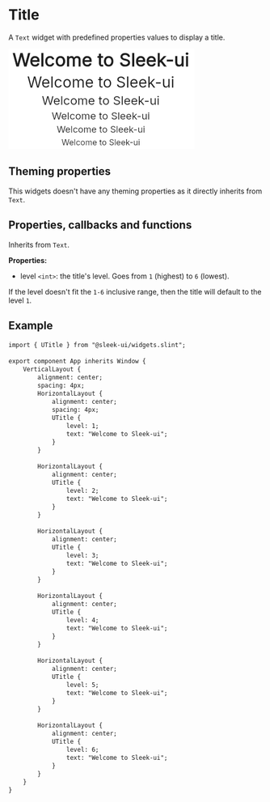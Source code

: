 # Title
A `Text` widget with predefined properties values to display a title.  

![title presentation](images/title.png)

## Theming properties
This widgets doesn't have any theming properties as it directly inherits from `Text`.  

## Properties, callbacks and functions
Inherits from `Text`. 

**Properties:**
- level `<int>`: the title's level. Goes from `1` (highest) to `6` (lowest).

If the level doesn't fit the `1-6` inclusive range, then the title will default to the level `1`.

## Example
```slint
import { UTitle } from "@sleek-ui/widgets.slint";

export component App inherits Window {
	VerticalLayout {
		alignment: center;
		spacing: 4px;
		HorizontalLayout {
            alignment: center;
            spacing: 4px;
            UTitle {
                level: 1;
                text: "Welcome to Sleek-ui";
            }
        }

        HorizontalLayout {
            alignment: center;
            UTitle {
                level: 2;
                text: "Welcome to Sleek-ui";
            }
        }

        HorizontalLayout {
            alignment: center;
            UTitle {
                level: 3;
                text: "Welcome to Sleek-ui";
            }
        }

        HorizontalLayout {
            alignment: center;
            UTitle {
                level: 4;
                text: "Welcome to Sleek-ui";
            }
        }

        HorizontalLayout {
            alignment: center;
            UTitle {
                level: 5;
                text: "Welcome to Sleek-ui";
            }
        }

        HorizontalLayout {
            alignment: center;
            UTitle {
                level: 6;
                text: "Welcome to Sleek-ui";
            }
        }
	}
}
```
